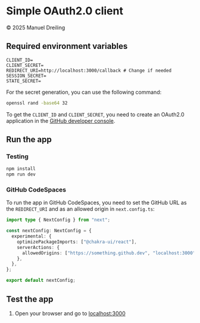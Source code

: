 # Simple OAuth2.0 client

&copy; 2025 Manuel Dreiling

## Required environment variables

```
CLIENT_ID=
CLIENT_SECRET=
REDIRECT_URI=http://localhost:3000/callback # Change if needed
SESSION_SECRET=
STATE_SECRET=
```

For the secret generation, you can use the following command:

```bash
openssl rand -base64 32
```

To get the `CLIENT_ID` and `CLIENT_SECRET`, you need to create an OAuth2.0 application in the [GitHub developer console](https://github.com/settings/developers).

## Run the app

### Testing

```bash
npm install
npm run dev
```

### GitHub CodeSpaces

To run the app in GitHub CodeSpaces, you need to set the GitHub URL as the `REDIRECT_URI` and as an allowed origin in `next.config.ts`:

```typescript
import type { NextConfig } from "next";

const nextConfig: NextConfig = {
  experimental: {
    optimizePackageImports: ["@chakra-ui/react"],
    serverActions: {
      allowedOrigins: ["https://something.github.dev", "localhost:3000"],
    },
  },
};

export default nextConfig;
```

## Test the app

1. Open your browser and go to [localhost:3000](http://localhost:3000)
